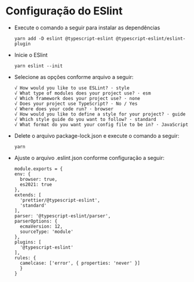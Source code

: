 # Configuração do ESlint

- Execute o comando a seguir para instalar as dependências
      
      yarn add -D eslint @typescript-eslint @typescript-eslint/eslint-plugin
      
- Inicie o ESlint
    
      yarn eslint --init
      
- Selecione as opções conforme arquivo a seguir:

      √ How would you like to use ESLint? · style
      √ What type of modules does your project use? · esm
      √ Which framework does your project use? · none 
      √ Does your project use TypeScript? · No / Yes
      √ Where does your code run? · browser
      √ How would you like to define a style for your project? · guide
      √ Which style guide do you want to follow? · standard
      √ What format do you want your config file to be in? · JavaScript
      
- Delete o arquivo package-lock.json e execute o comando a seguir:

      yarn
      
- Ajuste o arquivo .eslint.json conforme configuração a seguir:

      module.exports = {
      env: {
        browser: true,
        es2021: true
      },
      extends: [
        'prettier/@typescript-eslint',
        'standard'
      ],
      parser: '@typescript-eslint/parser',
      parserOptions: {
        ecmaVersion: 12,
        sourceType: 'module'
      },
      plugins: [
        '@typescript-eslint'
      ],
      rules: {
        camelcase: ['error', { properties: 'never' }]
        }
      }
      
